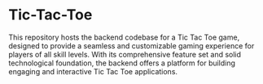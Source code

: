 # Tic-Tac-Toe
This repository hosts the backend codebase for a Tic Tac Toe game, designed to provide a seamless and customizable gaming experience for players of all skill levels. With its comprehensive feature set and solid technological foundation, the backend offers a platform for building engaging and interactive Tic Tac Toe applications.
